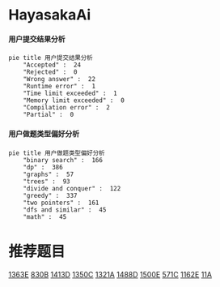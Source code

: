 # HayasakaAi

<!-- tabs:start -->



#### **用户提交结果分析**

```mermaid
pie title 用户提交结果分析
    "Accepted" :  24
    "Rejected" :  0
    "Wrong answer" :  22
    "Runtime error" :  1
    "Time limit exceeded" :  1
    "Memory limit exceeded" :  0
    "Compilation error" :  2
    "Partial" :  0
```

#### **用户做题类型偏好分析**

```mermaid
pie title 用户做题类型偏好分析
    "binary search" :  166
    "dp" :  386
    "graphs" :  57
    "trees" :  93
    "divide and conquer" :  122
    "greedy" :  337
    "two pointers" :  161
    "dfs and similar" :  45
    "math" :  45
```



<!-- tabs:end -->
# 推荐题目
[1363E](https://codeforces.com/contest/1363/problem/E)
[830B](https://codeforces.com/contest/830/problem/B)
[1413D](https://codeforces.com/contest/1413/problem/D)
[1350C](https://codeforces.com/contest/1350/problem/C)
[1321A](https://codeforces.com/contest/1321/problem/A)
[1488D](https://codeforces.com/contest/1488/problem/D)
[1500E](https://codeforces.com/contest/1500/problem/E)
[571C](https://codeforces.com/contest/571/problem/C)
[1162E](https://codeforces.com/contest/1162/problem/E)
[11A](https://codeforces.com/contest/11/problem/A)
